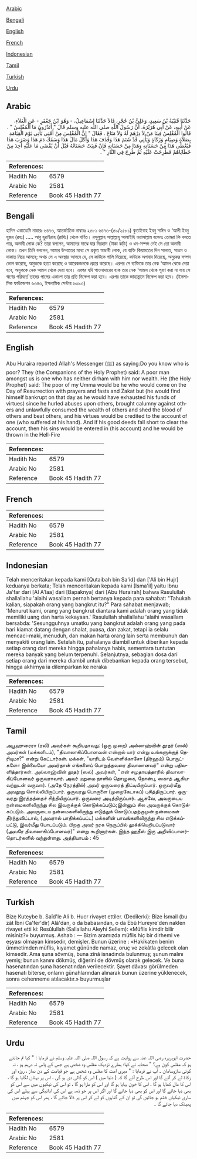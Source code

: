 [Arabic](#arabic)

[Bengali](#bengali)

[English](#english)

[French](#french)

[Indonesian](#indonesian)

[Tamil](#tamil)

[Turkish](#turkish)

[Urdu](#urdu)

## Arabic


<div dir="rtl" lang="ar" style={{fontSize:'larger',backgroundColor:'#f8f9fa',padding:20}}>
حَدَّثَنَا قُتَيْبَةُ بْنُ سَعِيدٍ، وَعَلِيُّ بْنُ حُجْرٍ، قَالاَ حَدَّثَنَا إِسْمَاعِيلُ، - وَهُوَ ابْنُ جَعْفَرٍ - عَنِ الْعَلاَءِ، عَنْ أَبِيهِ، عَنْ أَبِي هُرَيْرَةَ، أَنَّ رَسُولَ اللَّهِ صلى الله عليه وسلم قَالَ ‏"‏ أَتَدْرُونَ مَا الْمُفْلِسُ ‏"‏ ‏.‏ قَالُوا الْمُفْلِسُ فِينَا مَنْ لاَ دِرْهَمَ لَهُ وَلاَ مَتَاعَ ‏.‏ فَقَالَ ‏"‏ إِنَّ الْمُفْلِسَ مِنْ أُمَّتِي يَأْتِي يَوْمَ الْقِيَامَةِ بِصَلاَةٍ وَصِيَامٍ وَزَكَاةٍ وَيَأْتِي قَدْ شَتَمَ هَذَا وَقَذَفَ هَذَا وَأَكَلَ مَالَ هَذَا وَسَفَكَ دَمَ هَذَا وَضَرَبَ هَذَا فَيُعْطَى هَذَا مِنْ حَسَنَاتِهِ وَهَذَا مِنْ حَسَنَاتِهِ فَإِنْ فَنِيَتْ حَسَنَاتُهُ قَبْلَ أَنْ يُقْضَى مَا عَلَيْهِ أُخِذَ مِنْ خَطَايَاهُمْ فَطُرِحَتْ عَلَيْهِ ثُمَّ طُرِحَ فِي النَّارِ ‏"‏ ‏.‏
</div>
<div style={{backgroundColor:'#f8f9fa',padding:20, marginBottom: 10}}><table> <thead> <tr> <th>References:</th> <th></th> </tr> </thead> <tbody><tr><td>Hadith No</td><td>6579</td></tr><tr><td>Arabic No</td><td>2581</td></tr><tr><td>Reference</td><td>Book 45 Hadith 77</td></tr></tbody></table></div>

## Bengali


<div dir="ltr" lang="bn" style={{fontSize:'larger',backgroundColor:'#f8f9fa',padding:20}}>
হাদিস একাডেমি নাম্বারঃ ৬৪৭৩, আন্তর্জাতিক নাম্বারঃ ২৫৮১ ৬৪৭৩-(৫৯/২৫৮১) কুতাইবাহ ইবনু সাঈদ ও ‘আলী ইবনু হুজর (রহঃ) ..... আবু হুরাইরাহ (রাযিঃ) থেকে বর্ণিত। রসূলুল্লাহ সাল্লাল্লাহু আলাইহি ওয়াসাল্লাম বলেনঃ তোমরা কি বলতে পার, অভাবী লোক কে? তারা বললেন, আমাদের মাঝে যার দিরহাম (টাকা কড়ি) ও ধন-সম্পদ নেই সে তো অভাবী লোক। তখন তিনি বললেন, আমার উম্মাতের মধ্যে সে প্রকৃত অভাবী লোক, যে ব্যক্তি কিয়ামতের দিন সালাত, সাওম ও যাকাত নিয়ে আসবে; অথচ সে এ অবস্থায় আসবে যে, সে কাউকে গালি দিয়েছে, কাউকে অপবাদ দিয়েছে, অমুকের সম্পদ ভোগ করেছে, অমুককে হত্যা করেছে ও আরেকজনকে প্রহার করেছে। এরপর সে ব্যক্তিকে তার নেক ‘আমল থেকে দেয়া হবে, অমুককে নেক আমল থেকে দেয়া হবে। এরপর যদি পাওনাদারের হাক তার নেক ‘আমল থেকে পূরণ করা না যায় সে ঋণের পরিবর্তে তাদের পাপের একাংশ তার প্রতি নিক্ষেপ করা হবে। এরপর তাকে জাহান্নামে নিক্ষেপ করা হবে। (ইসলামিক ফাউন্ডেশন ৬৩৪৩, ইসলামিক সেন্টার ৬৩৯৩)
</div>
<div style={{backgroundColor:'#f8f9fa',padding:20, marginBottom: 10}}><table> <thead> <tr> <th>References:</th> <th></th> </tr> </thead> <tbody><tr><td>Hadith No</td><td>6579</td></tr><tr><td>Arabic No</td><td>2581</td></tr><tr><td>Reference</td><td>Book 45 Hadith 77</td></tr></tbody></table></div>

## English


<div dir="ltr" lang="en" style={{fontSize:'larger',backgroundColor:'#f8f9fa',padding:20}}>
Abu Huraira reported Allah's Messenger (ﷺ) as saying:Do you know who is poor? They (the Companions of the Holy Prophet) said: A poor man amongst us is one who has neither dirham with him nor wealth. He (the Holy Prophet) said: The poor of my Umma would be he who would come on the Day of Resurrection with prayers and fasts and Zakat but (he would find himself bankrupt on that day as he would have exhausted his funds of virtues) since he hurled abuses upon others, brought calumny against others and unlawfully consumed the wealth of others and shed the blood of others and beat others, and his virtues would be credited to the account of one (who suffered at his hand). And if his good deeds fall short to clear the account, then his sins would be entered in (his account) and he would be thrown in the Hell-Fire
</div>
<div style={{backgroundColor:'#f8f9fa',padding:20, marginBottom: 10}}><table> <thead> <tr> <th>References:</th> <th></th> </tr> </thead> <tbody><tr><td>Hadith No</td><td>6579</td></tr><tr><td>Arabic No</td><td>2581</td></tr><tr><td>Reference</td><td>Book 45 Hadith 77</td></tr></tbody></table></div>

## French


<div dir="ltr" lang="fr" style={{fontSize:'larger',backgroundColor:'#f8f9fa',padding:20}}>

</div>
<div style={{backgroundColor:'#f8f9fa',padding:20, marginBottom: 10}}><table> <thead> <tr> <th>References:</th> <th></th> </tr> </thead> <tbody><tr><td>Hadith No</td><td>6579</td></tr><tr><td>Arabic No</td><td>2581</td></tr><tr><td>Reference</td><td>Book 45 Hadith 77</td></tr></tbody></table></div>

## Indonesian


<div dir="ltr" lang="id" style={{fontSize:'larger',backgroundColor:'#f8f9fa',padding:20}}>
Telah menceritakan kepada kami [Qutaibah bin Sa'id] dan ['Ali bin Hujr] keduanya berkata; Telah menceritakan kepada kami [Isma'il] yaitu Ibnu Ja'far dari [Al A'laa] dari [Bapaknya] dari [Abu Hurairah] bahwa Rasulullah shallallahu 'alaihi wasallam pernah bertanya kepada para sahabat: "Tahukah kalian, siapakah orang yang bangkrut itu?" Para sahabat menjawab; 'Menurut kami, orang yang bangkrut diantara kami adalah orang yang tidak memiliki uang dan harta kekayaan.' Rasulullah shallallahu 'alaihi wasallam bersabda: 'Sesungguhnya umatku yang bangkrut adalah orang yang pada hari kiamat datang dengan shalat, puasa, dan zakat, tetapi ia selalu mencaci-maki, menuduh, dan makan harta orang lain serta membunuh dan menyakiti orang lain. Setelah itu, pahalanya diambil untuk diberikan kepada setiap orang dari mereka hingga pahalanya habis, sementara tuntutan mereka banyak yang belum terpenuhi. Selanjutnya, sebagian dosa dari setiap orang dari mereka diambil untuk dibebankan kepada orang tersebut, hingga akhirnya ia dilemparkan ke neraka
</div>
<div style={{backgroundColor:'#f8f9fa',padding:20, marginBottom: 10}}><table> <thead> <tr> <th>References:</th> <th></th> </tr> </thead> <tbody><tr><td>Hadith No</td><td>6579</td></tr><tr><td>Arabic No</td><td>2581</td></tr><tr><td>Reference</td><td>Book 45 Hadith 77</td></tr></tbody></table></div>

## Tamil


<div dir="ltr" lang="ta" style={{fontSize:'larger',backgroundColor:'#f8f9fa',padding:20}}>
அபூஹுரைரா (ரலி) அவர்கள் கூறியதாவது: (ஒரு முறை) அல்லாஹ்வின் தூதர் (ஸல்) அவர்கள் (மக்களிடம்), "திவாலாகிப்போனவன் என்றால் யார் என்று உங்களுக்குத் தெரியுமா?" என்று கேட்டார்கள். மக்கள், "யாரிடம் வெள்ளிக்காசோ (திர்ஹம்) பொருட்களோ இல்லையோ அவர்தான் எங்களைப் பொறுத்தவரை திவாலானவர்" என்று பதிலளித்தார்கள். அல்லாஹ்வின் தூதர் (ஸல்) அவர்கள், "என் சமுதாயத்தாரில் திவாலாகிப்போனவர் ஒருவராவார். அவர் மறுமை நாளில் தொழுகை, நோன்பு, ஸகாத் ஆகியவற்றுடன் வருவார். (அதே நேரத்தில்) அவர் ஒருவரைத் திட்டியிருப்பார். ஒருவர்மீது அவதூறு சொல்லியிருப்பார். ஒருவரது பொருளை (முறைகேடாகப்) புசித்திருப்பார். ஒருவரது இரத்தத்தைச் சிந்தியிருப்பார். ஒருவரை அடித்திருப்பார். ஆகவே, அவருடைய நன்மைகளிலிருந்து சில இவருக்குக் கொடுக்கப்படும்;இன்னும் சில அவருக்குக் கொடுக்கப்படும். அவருடைய நன்மைகளிலிருந்து எடுத்துக் கொடுப்பதற்குமுன் நன்மைகள் தீர்ந்துவிட்டால், (அவரால் பாதிக்கப்பட்ட) மக்களின் பாவங்களிலிருந்து சில எடுக்கப்பட்டு, இவர்மீது போடப்படும். பிறகு அவர் நரக நெருப்பில் தூக்கியெறியப்படுவார் (அவரே திவாலாகிப்போனவர்)" என்று கூறினார்கள். இந்த ஹதீஸ் இரு அறிவிப்பாளர்தொடர்களில் வந்துள்ளது. அத்தியாயம் : 45
</div>
<div style={{backgroundColor:'#f8f9fa',padding:20, marginBottom: 10}}><table> <thead> <tr> <th>References:</th> <th></th> </tr> </thead> <tbody><tr><td>Hadith No</td><td>6579</td></tr><tr><td>Arabic No</td><td>2581</td></tr><tr><td>Reference</td><td>Book 45 Hadith 77</td></tr></tbody></table></div>

## Turkish


<div dir="ltr" lang="tr" style={{fontSize:'larger',backgroundColor:'#f8f9fa',padding:20}}>
Bize Kuteybe b. Saîd'le Ali b. Hucr rivayet ettiler. (Dedilerki): Bize İsmail (bu zât İbni Ca'fer'dir) Alâ'dan, o da babasından, o da Ebû Hureyre'den naklen rivayet etti ki: Resûlullah (Sallallahu Aleyhi Sellem): «Müflis kimdir bilir misiniz?» buyurmuş. Ashab : — Bizim aramızda müflis hiç bir dirhemi ve eşyası olmayan kimsedir, demişler. Bunun üzerine : «Hakikaten benim ümmetimden müflis, kıyamet gününde namaz, oruç ve zekâtla gelecek olan kimsedir. Ama şuna sövmüş, buna zînâ isnadında bulunmuş; şunun malını yemiş; bunun kanını dökmüş, diğerini de dövmüş olarak gelecek. Ve buna hasenatından şuna hasenatından verilecektir. Şayet dâvası görülmeden hasenatı biterse, onların günahlarından alınarak bunun üzerine yüklenecek, sonra cehenneme atılacaktır.» buyurmuşlar
</div>
<div style={{backgroundColor:'#f8f9fa',padding:20, marginBottom: 10}}><table> <thead> <tr> <th>References:</th> <th></th> </tr> </thead> <tbody><tr><td>Hadith No</td><td>6579</td></tr><tr><td>Arabic No</td><td>2581</td></tr><tr><td>Reference</td><td>Book 45 Hadith 77</td></tr></tbody></table></div>

## Urdu


<div dir="rtl" lang="ur" style={{fontSize:'larger',backgroundColor:'#f8f9fa',padding:20}}>
حضرت ابوہریرہ رضی اللہ عنہ سے روایت ہے کہ رسول اللہ صلی اللہ علیہ وسلم نے فرمایا : " کیا تم جانتے ہو کہ مفلس کون ہے؟ " صحابہ نے کہا؛ ہمارے نزدیک مفلس وہ شخص ہے جس کے پاس نہ درہم ہو ، نہ کوئی سازوسامان ۔ آپ نے فرمایا : " میری امت کا مفلس وہ شخص ہے جو قیامت کے دن نماز ، روزہ اور زکاۃ لے کر آئے گا اور اس طرح آئے گا کہ ( دنیا میں ) اس کو گالی دی ہو گی ، اس پر بہتان لگایا ہو گا ، اس کا مال کھایا ہو گا ، اس کا خون بہایا ہو گا اور اس کو مارا ہو گا ، تو اس کی نیکیوں میں سے اس کو بھی دیا جائے گا اور اس کو بھی دیا جائے گا اور اگر اس پر جو ذمہ ہے اس کی ادائیگی سے پہلے اس کی ساری نیکیاں ختم ہو جائیں گی تو ان کے گناہوں کو لے کر اس پر ڈالا جائے گا ، پھر اس کو جہنم میں پھینک دیا جائے گا ۔
</div>
<div style={{backgroundColor:'#f8f9fa',padding:20, marginBottom: 10}}><table> <thead> <tr> <th>References:</th> <th></th> </tr> </thead> <tbody><tr><td>Hadith No</td><td>6579</td></tr><tr><td>Arabic No</td><td>2581</td></tr><tr><td>Reference</td><td>Book 45 Hadith 77</td></tr></tbody></table></div>